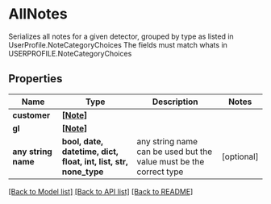 # AllNotes

Serializes all notes for a given detector, grouped by type as listed in UserProfile.NoteCategoryChoices The fields must match whats in USERPROFILE.NoteCategoryChoices

## Properties
Name | Type | Description | Notes
------------ | ------------- | ------------- | -------------
**customer** | [**[Note]**](Note.md) |  | 
**gl** | [**[Note]**](Note.md) |  | 
**any string name** | **bool, date, datetime, dict, float, int, list, str, none_type** | any string name can be used but the value must be the correct type | [optional]

[[Back to Model list]](../README.md#documentation-for-models) [[Back to API list]](../README.md#documentation-for-api-endpoints) [[Back to README]](../README.md)


